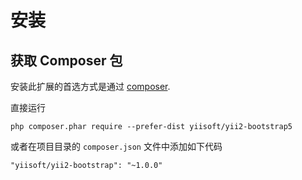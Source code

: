 安装
============

## 获取 Composer 包

安装此扩展的首选方式是通过 [composer](http://getcomposer.org/download/).

直接运行

```
php composer.phar require --prefer-dist yiisoft/yii2-bootstrap5
```

或者在项目目录的 `composer.json` 文件中添加如下代码

```
"yiisoft/yii2-bootstrap": "~1.0.0"
```
